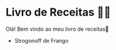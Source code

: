 # Livro de Receitas :man_cook:



Olá! Bem vindo ao meu  livro de receitas:book:



- Strogonoff de Frango

  





